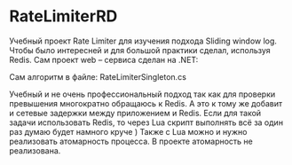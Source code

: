 # RateLimiterRD
 
Учебный проект Rate Limiter для изучения подхода Sliding window log.
Чтобы было интересней и для большой практики сделал, используя Redis. Сам проект web – сервиса сделан на .NET:

Сам алгоритм в файле:
RateLimiterSingleton.cs

Учебный и не очень профессиональный подход так как для проверки превышения многократно обращаюсь к Redis. А это к тому же добавит и сетевые задержки между приложением и Redis. Если для такой задачи использовать Redis, то через Lua скрипт выполнять всё за один раз думаю будет намного круче ) Также с Lua можно и нужно реализовать атомарность процесса. В проекте атомарность не реализована.
